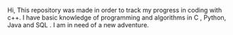 Hi,
This repository was made in order to track my progress in coding with c++.
I have basic knowledge of programming and algorithms in C , Python, Java and SQL . I am in need of a new adventure.
